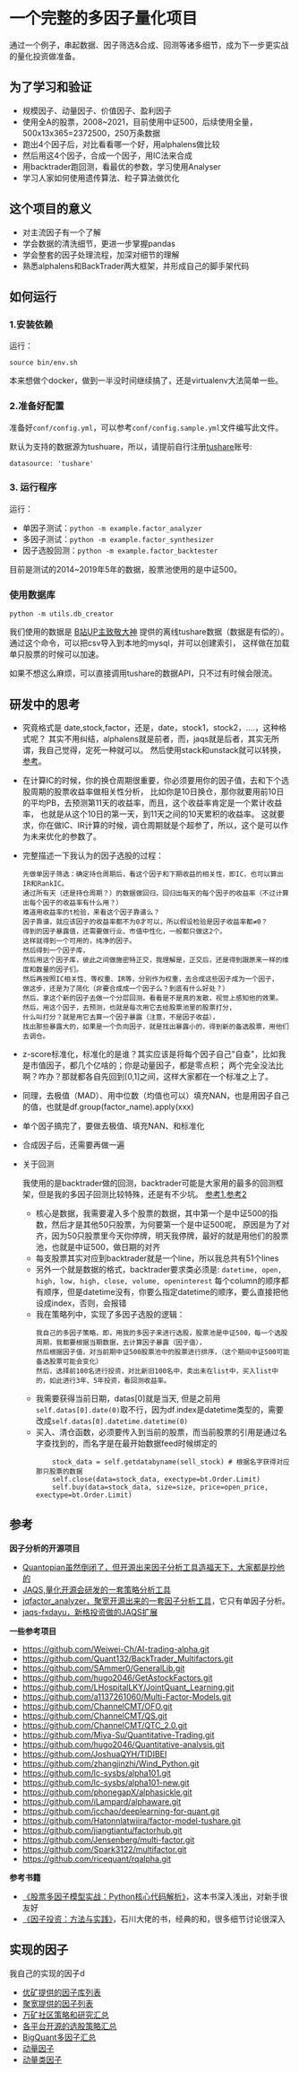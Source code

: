 # 一个完整的多因子量化项目

通过一个例子，串起数据、因子筛选&合成、回测等诸多细节，成为下一步更实战的量化投资做准备。

## 为了学习和验证

- 规模因子、动量因子、价值因子、盈利因子
- 使用全A的股票，2008~2021，目前使用中证500，后续使用全量，500x13x365=2372500，250万条数据
- 跑出4个因子后，对比看看哪一个好，用alphalens做比较
- 然后用这4个因子，合成一个因子，用IC法来合成
- 用backtrader跑回测，看最优的参数，学习使用Analyser
- 学习人家如何使用遗传算法、粒子算法做优化

## 这个项目的意义

- 对主流因子有一个了解
- 学会数据的清洗细节，更进一步掌握pandas
- 学会整套的因子处理流程，加深对细节的理解
- 熟悉alphalens和BackTrader两大框架，并形成自己的脚手架代码

## 如何运行

### 1.安装依赖

运行：

`source bin/env.sh`

本来想做个docker，做到一半没时间继续搞了，还是virtualenv大法简单一些。

### 2.准备好配置

准备好`conf/config.yml`，可以参考`conf/config.sample.yml`文件编写此文件。

默认为支持的数据源为tushuare，所以，请提前自行注册[tushare](https://tushare.pro)账号:

```commandline
datasource: 'tushare' 
```

### 3. 运行程序
运行：

- 单因子测试：`python -m example.factor_analyzer`
- 多因子测试：`python -m example.factor_synthesizer`
- 因子选股回测：`python -m example.factor_backtester`

目前是测试的2014~2019年5年的数据，股票池使用的是中证500。

### 使用数据库
`python -m utils.db_creator`

我们使用的数据是 [B站UP主致敬大神](https://www.bilibili.com/video/BV1564y1b7PR) 提供的离线tushare数据（数据是有偿的）。
通过这个命令，可以把csv导入到本地的mysql，并可以创建索引，
这样做在加载单只股票的时候可以加速。

如果不想这么麻烦，可以直接调用tushare的数据API，只不过有时候会限流。


## 研发中的思考
- 究竟格式是 date,stock,factor，还是，date，stock1，stock2，....，这种格式呢？
其实不用纠结，alphalens就是前者，而，jaqs就是后者，其实无所谓，我自己觉得，定死一种就可以。
然后使用stack和unstack就可以转换，[参考](../test/test_index.py)。
- 在计算IC的时候，你的换仓周期很重要，你必须要用你的因子值，去和下个选股周期的股票收益率做相关性分析，
比如你是10日换仓，那你就要用前10日的平均PB，去预测第11天的收益率，而且，这个收益率肯定是一个累计收益率，
也就是从这个10日的第一天，到11天之间的10天累积的收益率。
这就要求，你在做IC、IR计算的时候，调仓周期就是个超参了，所以，这个是可以作为未来优化的参数了。
- 完整描述一下我认为的因子选股的过程：
    ```
    先做单因子筛选：确定持仓周期后，看这个因子和下期收益的相关性，即IC，也可以算出IR和RankIC。
    通过所有天（还是持仓周期？）的数据做回归，回归出每天的每个因子的收益率（不过计算出每个因子的收益率有什么用？）
    难道用收益率的t检验，来看这个因子靠谱么？
    因子靠谱，就应该因子的收益率都不为0才可以，所以假设检验是因子收益率都≠0？
    得到的因子暴露值，还需要做行业、市值中性化，一般都只做这2个。
    这样就得到一个可用的，纯净的因子。
    然后得到一个因子库，
    然后用这个因子库，彼此之间做施密特正交，我理解是，正交后，还是得到跟原来一样的维度和数量的因子们。
    然后再按照IC相关性、等权重、IR等，分别作为权重，去合成这些因子成为一个因子，
    做这步，还是为了简化（非要合成成一个因子么？到底有什么好处？）
    然后，拿这个新的因子去做一个分层回测，看看是不是真的发散，视觉上感知他的效果。
    然后，用这个因子，去预测，也就是每次用它去给股票池里的股票打分，
    什么叫打分？就是用它去算一个因子暴露（注意，不是因子收益），
    找出那些暴露大的，如果是一个负向因子，就是找出暴露小的，得到新的备选股票，用他们去调仓。
    ```
- z-score标准化，标准化的是谁？其实应该是将每个因子自己"自查"，比如我是市值因子，都几个亿啥的；你是动量因子，都是零点积；
两个完全没法比啊？咋办？那就都各自先回到\[0,1\]之间，这样大家都在一个标准之上了。
- 同理，去极值（MAD）、用中位数（均值也可以）填充NAN，也是用因子自己的值，也就是df.group(factor_name).apply(xxx)
- 单个因子搞完了，要做去极值、填充NAN、和标准化
- 合成因子后，还需要再做一遍
- 关于回测

    我使用的是backtrader做的回测，backtrader可能是大家用的最多的回测框架，但是我的多因子回测比较特殊，还是有不少坑。
    [参考1](https://zhuanlan.zhihu.com/p/351751730),[参考2](https://www.bilibili.com/video/BV1VU4y1W7KN)
    - 核心是数据，我需要灌入多个股票的数据，其中第一个是中证500的指数，然后才是其他50只股票，为何要第一个是中证500呢，
    原因是为了对齐，因为50只股票里今天你停牌，明天我停牌，最好的就是用他们的股票池，也就是中证500，做日期的对齐
    - 每支股票其实对应到backtrader就是一个line，所以我总共有51个lines
    - 另外一个就是数据的格式，backtrader要求类必须是: `datetime, open, high, low, high, close, volume, openinterest`
    每个column的顺序都有顺序，但是datetime没有，你要么指定datetime的顺序，要么直接把他设成index，否则，会报错
    - 我在策略列中，实现了多因子选股的逻辑：
        ```    
        我自己的多因子策略，即，用我的多因子来进行选股，股票池是中证500，每一个选股周期，我都要根据当期数据，去计算因子暴露（因子值），
        然后根据因子值，对当前期中证500股票池中的股票进行排序，（这个期间中证500可能备选股票可能会变化）
        然后，选择前100名进行投资，对比新旧100名中，卖出未在list中，买入list中的，如此进行3年、5年投资，看回测收益率。
        ```
    - 我需要获得当前日期，datas[0]就是当天, 但是之前用`self.datas[0].date(0)`取不行，因为df.index是datetime类型的，需要改成`self.datas[0].datetime.datetime(0)`
    - 买入、清仓函数，必须要传入到当前的股票，而当前股票的引用是通过名字查找到的，而名字是在最开始数据feed时候绑定的
        ```
            stock_data = self.getdatabyname(sell_stock) # 根据名字获得对应那只股票的数据
            self.close(data=stock_data, exectype=bt.Order.Limit)
            self.buy(data=stock_data, size=size, price=open_price, exectype=bt.Order.Limit)
        ```
        


## 参考

**因子分析的开源项目**
- [Quantopian虽然倒闭了，但开源出来因子分析工具造福天下，大家都是抄他的](https://github.com/piginzoo/alphalens)
- [JAQS,量化开源会研发的一套策略分析工具](https://github.com/piginzoo/JAQS)
- [jqfactor_analyzer，聚宽开源出来的一套因子分析工具](https://github.com/piginzoo/jqfactor_analyzer)，它只有单因子分析。
- [jaqs-fxdayu，新格投资做的JAQS扩展](https://github.com/xingetouzi/jaqs-fxdayu)

**一些参考项目**
- https://github.com/Weiwei-Ch/AI-trading-alpha.git
- https://github.com/Quant132/BackTrader_Multifactors.git
- https://github.com/SAmmer0/GeneralLib.git
- https://github.com/hugo2046/GetAstockFactors.git
- https://github.com/LHospitalLKY/JointQuant_Learning.git
- https://github.com/a1137261060/Multi-Factor-Models.git
- https://github.com/ChannelCMT/OFO.git
- https://github.com/ChannelCMT/QS.git
- https://github.com/ChannelCMT/QTC_2.0.git
- https://github.com/Miya-Su/Quantitative-Trading.git
- https://github.com/hugo2046/Quantitative-analysis.git
- https://github.com/JoshuaQYH/TIDIBEI
- https://github.com/zhangjinzhi/Wind_Python.git
- https://github.com/lc-sysbs/alpha101.git
- https://github.com/lc-sysbs/alpha101-new.git
- https://github.com/phonegapX/alphasickle.git
- https://github.com/iLampard/alphaware.git
- https://github.com/jcchao/deeplearning-for-quant.git
- https://github.com/Hatonnlatwiira/factor-model-tushare.git
- https://github.com/jiangtiantu/factorhub.git
- https://github.com/Jensenberg/multi-factor.git
- https://github.com/Spark3122/multifactor.git
- https://github.com/ricequant/rqalpha.git

**参考书籍**
- [《股票多因子模型实战：Python核心代码解析》](https://book.douban.com/subject/35446933/)，这本书深入浅出，对新手很友好
- [《因子投资：方法与实践》](https://book.douban.com/subject/35192979/)，石川大佬的书，经典的和，很多细节讨论很深入

## 实现的因子

我自己的实现的因子d

- [优矿提供的因子库列表](https://uqer.datayes.com/data/search/MktStockFactorsOneDayGet)
- [聚宽提供的因子列表](https://www.joinquant.com/help/api/help#name:factor_values)
- [万矿社区策略和研究汇总](https://www.windquant.com/qntcloud/article?3d622808-4060-41f1-ad69-6abc42a246bc)
- [各平台开源的选股策略汇总](https://www.jianshu.com/p/e025812bba01)
- [BigQuant多因子汇总](https://bigquant.com/wiki/doc/yinzi-P6fkGbfao2)
- [动量因子](https://zhuanlan.zhihu.com/p/379269953)
- [动量类因子](https://www.windquant.com/qntcloud/article?3aef2d11-8fab-427b-a6b5-ef50cdbe997b)


